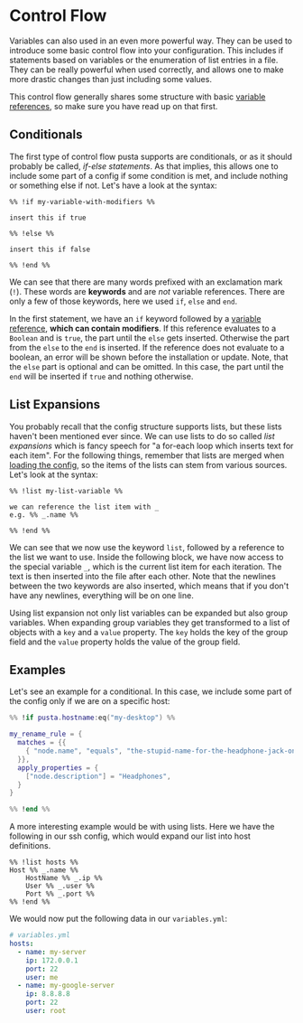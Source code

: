 # Control Flow
Variables can also used in an even more powerful way. They can be used to introduce some basic control flow into your configuration. This includes if statements based on variables or the enumeration of list entries in a file. They can be really powerful when used correctly, and allows one to make more drastic changes than just including some values.

This control flow generally shares some structure with basic [variable references](../variables.md#syntax), so make sure you have read up on that first.

## Conditionals
The first type of control flow pusta supports are conditionals, or as it should probably be called, *if-else statements*. As that implies, this allows one to include some part of a config if some condition is met, and include nothing or something else if not. Let's have a look at the syntax:

```
%% !if my-variable-with-modifiers %%

insert this if true

%% !else %%

insert this if false

%% !end %%
```

We can see that there are many words prefixed with an exclamation mark (`!`). These words are **keywords** and are *not* variable references. There are only a few of those keywords, here we used `if`, `else` and `end`.

In the first statement, we have an `if` keyword followed by a [variable reference](../variables.md#syntax), **which can contain modifiers**. If this reference evaluates to a `Boolean` and is `true`, the part until the `else` gets inserted. Otherwise the part from the `else` to the `end` is inserted. If the reference does not evaluate to a boolean, an error will be shown before the installation or update. Note, that the `else` part is optional and can be omitted. In this case, the part until the `end` will be inserted if `true` and nothing otherwise.

## List Expansions
You probably recall that the config structure supports lists, but these lists haven't been mentioned ever since. We can use lists to do so called *list expansions* which is fancy speech for "a for-each loop which inserts text for each item". For the following things, remember that lists are merged when [loading the config](../variables.md#loading), so the items of the lists can stem from various sources. Let's look at the syntax:

```
%% !list my-list-variable %%

we can reference the list item with _
e.g. %% _.name %%

%% !end %%
```

We can see that we now use the keyword `list`, followed by a reference to the list we want to use. Inside the following block, we have now access to the special variable `_`, which is the current list item for each iteration. The text is then inserted into the file after each other. Note that the newlines between the two keywords are also inserted, which means that if you don't have any newlines, everything will be on one line.

Using list expansion not only list variables can be expanded but also group variables. When expanding group variables they get transformed to a list of objects with a `key` and a `value` property. The `key` holds the key of the group field and the `value` property holds the value of the group field.

## Examples
Let's see an example for a conditional. In this case, we include some part of the config only if we are on a specific host:
```lua
%% !if pusta.hostname:eq("my-desktop") %%

my_rename_rule = {
  matches = {{
    { "node.name", "equals", "the-stupid-name-for-the-headphone-jack-on-my-motherboard" },
  }},
  apply_properties = {
    ["node.description"] = "Headphones",
  }
}

%% !end %%
```

A more interesting example would be with using lists. Here we have the following in our ssh config, which would expand our list into host definitions.
```
%% !list hosts %%
Host %% _.name %%
    HostName %% _.ip %%
    User %% _.user %%
    Port %% _.port %%
%% !end %%
```

We would now put the following data in our `variables.yml`:
```yml
# variables.yml
hosts:
  - name: my-server
    ip: 172.0.0.1
    port: 22
    user: me
  - name: my-google-server
    ip: 8.8.8.8
    port: 22
    user: root
```

